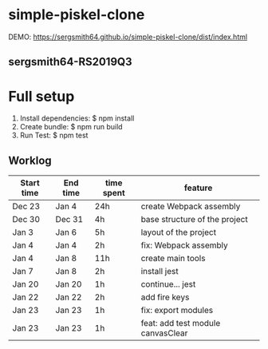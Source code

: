 # simple-piskel-clone

DEMO: https://sergsmith64.github.io/simple-piskel-clone/dist/index.html

## sergsmith64-RS2019Q3

# Full setup

1. Install dependencies: $ npm install
2. Create bundle: $ npm run build
3. Run Test: $ npm test

## Worklog

Start time | End time | time spent | feature
---------- | -------- | ---------- | -------------------------------
Dec 23 | Jan 4 | 24h | create Webpack assembly
Dec 30 | Dec 31 | 4h | base structure of the project
Jan 3 | Jan 6 | 5h | layout of the project
Jan 4 | Jan 4 | 2h | fix: Webpack assembly
Jan 4 | Jan 8 | 11h | create main tools
Jan 7 | Jan 8 | 2h | install jest
Jan 20 | Jan 20 | 1h | continue... jest
Jan 22 | Jan 22 | 2h | add fire keys
Jan 23 | Jan 23 | 1h | fix: export modules
Jan 23 | Jan 23 | 1h | feat: add test module canvasClear
